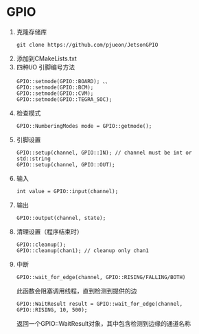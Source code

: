 # GPIO
1. 克隆存储库
   ````
   git clone https://github.com/pjueon/JetsonGPIO
   ````
2. 添加到CMakeLists.txt
3. 四种I/O 引脚编号方法
   ````
   GPIO::setmode(GPIO::BOARD); 、、
   GPIO::setmode(GPIO::BCM);
   GPIO::setmode(GPIO::CVM);
   GPIO::setmode(GPIO::TEGRA_SOC);
   ````
4. 检查模式
   ````
   GPIO::NumberingModes mode = GPIO::getmode();
   ````
5. 引脚设置
   ````
   GPIO::setup(channel, GPIO::IN); // channel must be int or std::string
   GPIO::setup(channel, GPIO::OUT);
   ````
6. 输入
   ````
   int value = GPIO::input(channel);
   ````
7. 输出
   ````
   GPIO::output(channel, state);
   ````
8. 清理设置（程序结束时）
   ````
   GPIO::cleanup();
   GPIO::cleanup(chan1); // cleanup only chan1
   ````
9. 中断
   ````
   GPIO::wait_for_edge(channel, GPIO::RISING/FALLING/BOTH)
   ````
   此函数会阻塞调用线程，直到检测到提供的边
   ````
   GPIO::WaitResult result = GPIO::wait_for_edge(channel, GPIO::RISING, 10, 500);
   ````
   返回一个GPIO::WaitResult对象，其中包含检测到边缘的通道名称